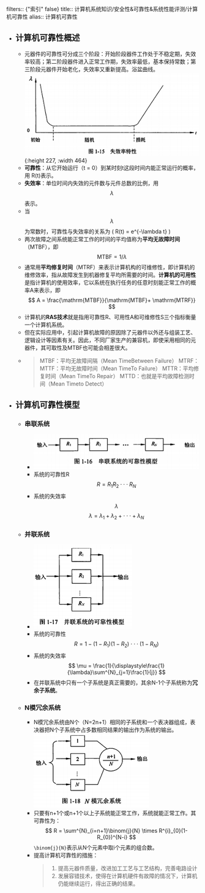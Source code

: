 filters:: {"索引" false}
title:: 计算机系统知识/安全性&可靠性&系统性能评测/计算机可靠性
alias:: 计算机可靠性

- ## 计算机可靠性概述
	- 元器件的可靠性可分成三个阶段：开始阶段器件工作处于不稳定期，失效率较高；第二阶段器件进入正常工作期，失效率最低，基本保持常数；第三阶段元器件开始老化，失效率又重新提高。浴盆曲线。
	  ![image.png](../assets/image_1648893850134_0.png){:height 227, :width 464}
	- **可靠性**：从它开始运行（t = 0）到某时刻t这段时间内能正常运行的概率，用 R(t)表示。
	- **失效率**：单位时间内失效的元件数与元件总数的比例，用 $$\lambda$$ 表示。
	- 当 $$\lambda$$ 为常数时，可靠性与失效率的关系为
	  \( R(t) = e^{-\lambda t} \)
	- 两次故障之间系统能正常工作的时间的平均值称为**平均无故障时间**（MTBF），即
	  $$
	  \mathrm{MTBF} = 1/\lambda
	  $$
	- 通常用**平均修复时间**（MTRF）来表示计算机构的可维修性，即计算机的维修效率，指从故障发生到机器修复平均所需要的时间。**计算机的可用性**是指计算机的使用效率，它以系统在执行任务的任意时刻能正常工作的概率A来表示，即
	  $$
	  A = \frac{\mathrm{MTBF}}{\mathrm{MTBF}+ \mathrm{MTRF}}
	  $$
	- 计算机的**RAS技术**就是指用可靠性R、可用性A和可维修性S三个指标衡量一个计算机系统。
	- 但在实际应用中，引起计算机故障的原因除了元器件以外还与组装工艺、逻辑设计等因素有关。因此，不同厂家生产的兼容机，即使采用相同的元器件，其可取性及MTBF也可能会相差很大。
	- > MTBF：平均无故障间隔（Mean TimeBetween Failure）
	  MTRF：
	  MTTF：平均无故障时间（Mean TimeTo Failure）
	  MTTR：平均修复时间（Mean TimeTo Repair）
	  MTTD：也就是平均故障检测时间（Mean Timeto Detect）
- ## 计算机可靠性模型
	- ### 串联系统
		- ![image.png](../assets/image_1648894189472_0.png)
		- 系统的可靠性R
		  $$
		  R = R_{1}R_{2}\cdot\cdot\cdot R_{N}
		  $$
		- 系统的失效率 $$\lambda$$
		  $$
		  \lambda = \lambda_{1} + \lambda_{2} + \cdot\cdot\cdot + \lambda_{N}
		  $$
	- ### 并联系统
		- ![image.png](../assets/image_1648894225030_0.png)
		- 系统的可靠性
		  $$
		  R = 1 - (1-R_{1})(1-R_{2})\cdot\cdot\cdot(1-R_{N})
		  $$
		- 系统的失效率
		  $$
		  \mu = \frac{1}{\displaystyle\frac{1}{\lambda}\sum^{N}_{j=1}\frac{1}{j}}
		  $$
		- 在并联系统中只有一个子系统是真正需要的，其余N-1个子系统称为**冗余子系统**。
	- ### N模冗余系统
		- N模冗余系统由N个（N=2n+1）相同的子系统和一个表决器组成，表决器把N个子系统中占多数相同结果的输出作为系统的输出。
		  ![image.png](../assets/image_1648894505722_0.png)
		- 只要有n+1个或n+1个以上子系统能正常工作，系统就能正常工作。其可靠性为：
		  $$
		  R = \sum^{N}_{i=n+1}\binom{j}{N} \times R^{i}_{0}(1-R_{0})^{N-i}
		  $$
		  `\binom{j}{N}`表示从N个元素中取i个元素的组合数。
		- 提高计算机可靠性的措施：
		  > 1. 提高元器件质量，改进加工工艺与工艺结构，完善电路设计
		  > 2. 发展容错技术，使得在计算机硬件有故障的情况下，计算机仍能继续运行，得出正确的结果。